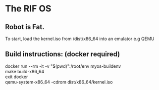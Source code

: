 # The RIF OS

## Robot is Fat.

To start, load the kernel.iso from /dist/x86_64 into an emulator e.g QEMU

## Build instructions: (docker required)
docker run --rm -it -v "$(pwd)":/root/env myos-buildenv <br>
make build-x86_64 <br>
exit docker <br>
qemu-system-x86_64 -cdrom dist/x86_64/kernel.iso <br>